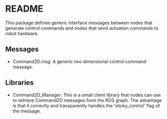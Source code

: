 # README #

This package defines generic interface messages between nodes that generate
control commands and nodes that send actuation commands to robot hardware.

## Messages ##

* Command2D.msg: A generic two dimensional control command message.

## Libraries ##

* Command2D\_Manager: This is a small client library that nodes can use to retrieve Command2D messages from the ROS graph. The advantage is that it correctly and transparently handles the 'sticky\_control' flag of the message.
